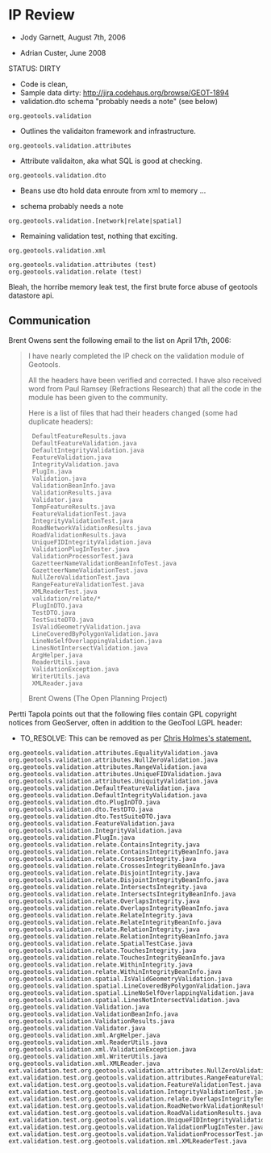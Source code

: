 # IP Review

 - Jody Garnett, August 7th, 2006

 - Adrian Custer, June 2008


STATUS: DIRTY

 - Code is clean, 
 - Sample data dirty: http://jira.codehaus.org/browse/GEOT-1894
 - validation.dto schema "probably needs a note" (see below)

```
org.geotools.validation
```

 - Outlines the validaiton framework and infrastructure.

```
org.geotools.validation.attributes
```

 - Attribute validaiton, aka what SQL is good at checking.


```
org.geotools.validation.dto
```

 - Beans use dto hold data enroute from xml to memory ...

 - schema probably needs a note


```
org.geotools.validation.[network|relate|spatial]
```

 - Remaining validation test, nothing that exciting.


```
org.geotools.validation.xml
```

```
org.geotools.validation.attributes (test)
org.geotools.validation.relate (test)
```

Bleah, the horribe memory leak test, the first brute force abuse of geotools datastore api.


## Communication

Brent Owens sent the following email to the list on April 17th, 2006:

> I have nearly completed the IP check on the validation module of
> Geotools.
> 
> All the headers have been verified and corrected. I have also received
> word from Paul Ramsey (Refractions Research) that all the code in the
> module has been given to the community.
> 
> Here is a list of files that had their headers changed (some had duplicate headers):
>
> ```
>  DefaultFeatureResults.java
>  DefaultFeatureValidation.java
>  DefaultIntegrityValidation.java
>  FeatureValidation.java
>  IntegrityValidation.java
>  PlugIn.java
>  Validation.java
>  ValidationBeanInfo.java
>  ValidationResults.java
>  Validator.java
>  TempFeatureResults.java
>  FeatureValidationTest.java
>  IntegrityValidationTest.java
>  RoadNetworkValidationResults.java
>  RoadValidationResults.java
>  UniqueFIDIntegrityValidation.java
>  ValidationPlugInTester.java
>  ValidationProcessorTest.java
>  GazetteerNameValidationBeanInfoTest.java
>  GazetteerNameValidationTest.java
>  NullZeroValidationTest.java
>  RangeFeatureValidationTest.java
>  XMLReaderTest.java
>  validation/relate/*
>  PlugInDTO.java
>  TestDTO.java
>  TestSuiteDTO.java
>  IsValidGeometryValidation.java
>  LineCoveredByPolygonValidation.java
>  LineNoSelfOverlappingValidation.java
>  LinesNotIntersectValidation.java
>  ArgHelper.java
>  ReaderUtils.java
>  ValidationException.java
>  WriterUtils.java
>  XMLReader.java
> ```
> 
> Brent Owens
> (The Open Planning Project)


Pertti Tapola points out that the following files contain GPL copyright
notices from GeoServer, often in addition to the GeoTool LGPL header:

* TO\_RESOLVE: This can be removed as per [Chris Holmes's
statement.](http://www.mail-archive.com/geotools-devel@lists.sourceforge.net/msg02396.html)

```
org.geotools.validation.attributes.EqualityValidation.java
org.geotools.validation.attributes.NullZeroValidation.java
org.geotools.validation.attributes.RangeValidation.java
org.geotools.validation.attributes.UniqueFIDValidation.java
org.geotools.validation.attributes.UniquityValidation.java
org.geotools.validation.DefaultFeatureValidation.java
org.geotools.validation.DefaultIntegrityValidation.java
org.geotools.validation.dto.PlugInDTO.java
org.geotools.validation.dto.TestDTO.java
org.geotools.validation.dto.TestSuiteDTO.java
org.geotools.validation.FeatureValidation.java
org.geotools.validation.IntegrityValidation.java
org.geotools.validation.PlugIn.java
org.geotools.validation.relate.ContainsIntegrity.java
org.geotools.validation.relate.ContainsIntegrityBeanInfo.java
org.geotools.validation.relate.CrossesIntegrity.java
org.geotools.validation.relate.CrossesIntegrityBeanInfo.java
org.geotools.validation.relate.DisjointIntegrity.java
org.geotools.validation.relate.DisjointIntegrityBeanInfo.java
org.geotools.validation.relate.IntersectsIntegrity.java
org.geotools.validation.relate.IntersectsIntegrityBeanInfo.java
org.geotools.validation.relate.OverlapsIntegrity.java
org.geotools.validation.relate.OverlapsIntegrityBeanInfo.java
org.geotools.validation.relate.RelateIntegrity.java
org.geotools.validation.relate.RelateIntegrityBeanInfo.java
org.geotools.validation.relate.RelationIntegrity.java
org.geotools.validation.relate.RelationIntegrityBeanInfo.java
org.geotools.validation.relate.SpatialTestCase.java
org.geotools.validation.relate.TouchesIntegrity.java
org.geotools.validation.relate.TouchesIntegrityBeanInfo.java
org.geotools.validation.relate.WithinIntegrity.java
org.geotools.validation.relate.WithinIntegrityBeanInfo.java
org.geotools.validation.spatial.IsValidGeometryValidation.java
org.geotools.validation.spatial.LineCoveredByPolygonValidation.java
org.geotools.validation.spatial.LineNoSelfOverlappingValidation.java
org.geotools.validation.spatial.LinesNotIntersectValidation.java org.geotools.validation.Validation.java
org.geotools.validation.ValidationBeanInfo.java
org.geotools.validation.ValidationResults.java
org.geotools.validation.Validator.java
org.geotools.validation.xml.ArgHelper.java
org.geotools.validation.xml.ReaderUtils.java
org.geotools.validation.xml.ValidationException.java
org.geotools.validation.xml.WriterUtils.java org.geotools.validation.xml.XMLReader.java
ext.validation.test.org.geotools.validation.attributes.NullZeroValidationTest.java
ext.validation.test.org.geotools.validation.attributes.RangeFeatureValidationTest.java
ext.validation.test.org.geotools.validation.FeatureValidationTest.java
ext.validation.test.org.geotools.validation.IntegrityValidationTest.java
ext.validation.test.org.geotools.validation.relate.OverlapsIntegrityTest.java
ext.validation.test.org.geotools.validation.RoadNetworkValidationResults.java
ext.validation.test.org.geotools.validation.RoadValidationResults.java
ext.validation.test.org.geotools.validation.UniqueFIDIntegrityValidation.java
ext.validation.test.org.geotools.validation.ValidationPlugInTester.java
ext.validation.test.org.geotools.validation.ValidationProcessorTest.java
ext.validation.test.org.geotools.validation.xml.XMLReaderTest.java
```